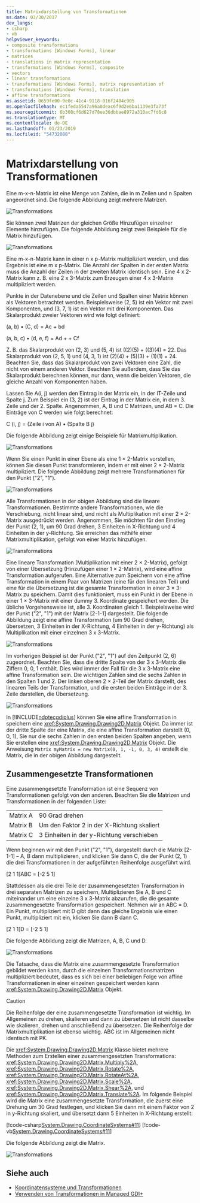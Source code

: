 ```yaml
---
title: Matrixdarstellung von Transformationen
ms.date: 03/30/2017
dev_langs:
- csharp
- vb
helpviewer_keywords:
- composite transformations
- transformations [Windows Forms], linear
- matrices
- translations in matrix representation
- transformations [Windows Forms], composite
- vectors
- linear transformations
- transformations [Windows Forms], matrix representation of
- transformations [Windows Forms], translation
- affine transformations
ms.assetid: 0659fe00-9e0c-41c4-9118-016f2404c905
ms.openlocfilehash: ec1feda5547a96a0deac6f9d2e6ba1139e3fa73f
ms.sourcegitcommit: 6b308cf6d627d78ee36dbbae8972a310ac7fd6c8
ms.translationtype: MT
ms.contentlocale: de-DE
ms.lasthandoff: 01/23/2019
ms.locfileid: "54732088"
---
```

# <a name="matrix-representation-of-transformations"></a>Matrixdarstellung von Transformationen
Eine m-x-n-Matrix ist eine Menge von Zahlen, die in m Zeilen und n Spalten angeordnet sind. Die folgende Abbildung zeigt mehrere Matrizen.  
  
 ![Transformations](../../../../docs/framework/winforms/advanced/media/aboutgdip05-art04.gif "AboutGdip05_art04")  
  
 Sie können zwei Matrizen der gleichen Größe Hinzufügen einzelner Elemente hinzufügen. Die folgende Abbildung zeigt zwei Beispiele für die Matrix hinzufügen.  
  
 ![Transformations](../../../../docs/framework/winforms/advanced/media/aboutgdip05-art05.gif "AboutGdip05_art05")  
  
 Eine m-x-n-Matrix kann in einer n x p-Matrix multipliziert werden, und das Ergebnis ist eine m x p-Matrix. Die Anzahl der Spalten in der ersten Matrix muss die Anzahl der Zeilen in der zweiten Matrix identisch sein. Eine 4 x 2-Matrix kann z. B. eine 2 x 3-Matrix zum Erzeugen einer 4 x 3-Matrix multipliziert werden.  
  
 Punkte in der Datenebene und die Zeilen und Spalten einer Matrix können als Vektoren betrachtet werden. Beispielsweise (2, 5) ist ein Vektor mit zwei Komponenten, und (3, 7, 1) ist ein Vektor mit drei Komponenten. Das Skalarprodukt zweier Vektoren wird wie folgt definiert:  
  
 (a, b) • (C, d) = Ac + bd  
  
 (a, b, c) • (d, e, f) = Ad + + Cf  
  
 Z. B. das Skalarprodukt von (2, 3) und (5, 4) ist ((2)(5) + ((3)(4) = 22. Das Skalarprodukt von (2, 5, 1) und (4, 3, 1) ist (2)(4) + (5)(3) + (1)(1) = 24. Beachten Sie, dass das Skalarprodukt von zwei Vektoren eine Zahl, die nicht von einem anderen Vektor. Beachten Sie außerdem, dass Sie das Skalarprodukt berechnen können, nur dann, wenn die beiden Vektoren, die gleiche Anzahl von Komponenten haben.  
  
 Lassen Sie A(i, j) werden den Eintrag in der Matrix ein, in der IT-Zeile und Spalte j. Zum Beispiel ein (3, 2) ist der Eintrag in der Matrix ein, in dem 3. Zeile und der 2. Spalte. Angenommen, A, B und C Matrizen, und AB = C. Die Einträge von C werden wie folgt berechnet:  
  
 C (i, j) = (Zeile i von A) • (Spalte B j)  
  
 Die folgende Abbildung zeigt einige Beispiele für Matrixmultiplikation.  
  
 ![Transformations](../../../../docs/framework/winforms/advanced/media/aboutgdip05-art06.gif "AboutGdip05_art06")  
  
 Wenn Sie einen Punkt in einer Ebene als eine 1 × 2-Matrix vorstellen, können Sie diesen Punkt transformieren, indem er mit einer 2 × 2-Matrix multipliziert. Die folgende Abbildung zeigt mehrere Transformationen für den Punkt ("2", "1").  
  
 ![Transformations](../../../../docs/framework/winforms/advanced/media/aboutgdip05-art07.gif "AboutGdip05_art07")  
  
 Alle Transformationen in der obigen Abbildung sind die lineare Transformationen. Bestimmte andere Transformationen, wie die Verschiebung, nicht linear sind, und nicht als Multiplikation mit einer 2 × 2-Matrix ausgedrückt werden. Angenommen, Sie möchten für den Einstieg der Punkt (2, 1), um 90 Grad drehen, 3 Einheiten in X-Richtung und 4 Einheiten in der y-Richtung. Sie erreichen das mithilfe einer Matrixmultiplikation, gefolgt von einer Matrix hinzufügen.  
  
 ![Transformations](../../../../docs/framework/winforms/advanced/media/aboutgdip05-art08.gif "AboutGdip05_art08")  
  
 Eine lineare Transformation (Multiplikation mit einer 2 × 2-Matrix), gefolgt von einer Übersetzung (Hinzufügen einer 1 × 2-Matrix), wird eine affine Transformation aufgerufen. Eine Alternative zum Speichern von eine affine Transformation in einem Paar von Matrizen (eine für den linearen Teil) und eine für die Übersetzung ist die gesamte Transformation in einer 3 × 3-Matrix zu speichern. Damit dies funktioniert, muss ein Punkt in der Ebene in einer 1 × 3-Matrix mit einer dummy 3. Koordinate gespeichert werden. Die übliche Vorgehensweise ist, alle 3. Koordinaten gleich 1. Beispielsweise wird der Punkt ("2", "1") mit der Matrix [2-1-1] dargestellt. Die folgende Abbildung zeigt eine affine Transformation (um 90 Grad drehen, übersetzen, 3 Einheiten in der X-Richtung, 4 Einheiten in der y-Richtung) als Multiplikation mit einer einzelnen 3 x 3-Matrix.  
  
 ![Transformations](../../../../docs/framework/winforms/advanced/media/aboutgdip05-art09.gif "AboutGdip05_art09")  
  
 Im vorherigen Beispiel ist der Punkt ("2", "1") auf den Zeitpunkt (2, 6) zugeordnet. Beachten Sie, dass die dritte Spalte von der 3 x 3-Matrix die Ziffern 0, 0, 1 enthält. Dies wird immer der Fall für die 3 x 3-Matrix eine affine Transformation sein. Die wichtigen Zahlen sind die sechs Zahlen in den Spalten 1 und 2. Der linken oberen 2 × 2-Teil der Matrix darstellt, des linearen Teils der Transformation, und die ersten beiden Einträge in der 3. Zeile darstellen, die Übersetzung.  
  
 ![Transformations](../../../../docs/framework/winforms/advanced/media/aboutgdip05-art10.gif "AboutGdip05_art10")  
  
 In [!INCLUDE[ndptecgdiplus](../../../../includes/ndptecgdiplus-md.md)] können Sie eine affine Transformation in speichern eine <xref:System.Drawing.Drawing2D.Matrix> Objekt. Da immer ist der dritte Spalte der eine Matrix, die eine affine Transformation darstellt (0, 0, 1), Sie nur die sechs Zahlen in den ersten beiden Spalten angeben, wenn Sie erstellen eine <xref:System.Drawing.Drawing2D.Matrix> Objekt. Die Anweisung `Matrix myMatrix = new Matrix(0, 1, -1, 0, 3, 4)` erstellt die Matrix, die in der obigen Abbildung dargestellt.  
  
## <a name="composite-transformations"></a>Zusammengesetzte Transformationen  
 Eine zusammengesetzte Transformation ist eine Sequenz von Transformationen gefolgt von den anderen. Beachten Sie die Matrizen und Transformationen in der folgenden Liste:  
  
|||  
|-|-|  
|Matrix A|90 Grad drehen|  
|Matrix B|Um den Faktor 2 in der X-Richtung skaliert|  
|Matrix C|3 Einheiten in der y-Richtung verschieben|  
  
 Wenn beginnen wir mit den Punkt ("2", "1"), dargestellt durch die Matrix [2-1-1] – A, B dann multiplizieren, und klicken Sie dann C, die der Punkt (2, 1) die drei Transformationen in der aufgeführten Reihenfolge ausgeführt wird.  
  
 [2 1 1]ABC = [-2 5 1]  
  
 Stattdessen als die drei Teile der zusammengesetzten Transformation in drei separaten Matrizen zu speichern, Multiplizieren Sie A, B und C miteinander um eine einzelne 3 x 3-Matrix abzurufen, die die gesamte zusammengesetzte Transformation gespeichert. Nehmen wir an ABC = D. Ein Punkt, multipliziert mit D gibt dann das gleiche Ergebnis wie einen Punkt, multipliziert mit ein, klicken Sie dann B dann C.  
  
 [2 1 1]D = [-2 5 1]  
  
 Die folgende Abbildung zeigt die Matrizen, A, B, C und D.  
  
 ![Transformations](../../../../docs/framework/winforms/advanced/media/aboutgdip05-art12.gif "AboutGdip05_art12")  
  
 Die Tatsache, dass die Matrix eine zusammengesetzte Transformation gebildet werden kann, durch die einzelnen Transformationsmatrizen multipliziert bedeutet, dass es sich bei einer beliebigen Folge von affine Transformationen in einer einzelnen gespeichert werden kann <xref:System.Drawing.Drawing2D.Matrix> Objekt.  
  
> [!CAUTION]
>  Die Reihenfolge der eine zusammengesetzte Transformation ist wichtig. Im Allgemeinen zu drehen, skalieren und dann zu übersetzen ist nicht dasselbe wie skalieren, drehen und anschließend zu übersetzen. Die Reihenfolge der Matrixmultiplikation ist ebenso wichtig. ABC ist im Allgemeinen nicht identisch mit PK.  
  
 Die <xref:System.Drawing.Drawing2D.Matrix> Klasse bietet mehrere Methoden zum Erstellen einer zusammengesetzten Transformations: <xref:System.Drawing.Drawing2D.Matrix.Multiply%2A>, <xref:System.Drawing.Drawing2D.Matrix.Rotate%2A>, <xref:System.Drawing.Drawing2D.Matrix.RotateAt%2A>, <xref:System.Drawing.Drawing2D.Matrix.Scale%2A>, <xref:System.Drawing.Drawing2D.Matrix.Shear%2A>, und <xref:System.Drawing.Drawing2D.Matrix.Translate%2A>. Im folgende Beispiel wird die Matrix eine zusammengesetzte Transformation, die zuerst eine Drehung um 30 Grad festlegen, und klicken Sie dann mit einem Faktor von 2 in y-Richtung skaliert, und übersetzt dann 5 Einheiten in X-Richtung erstellt:  
  
 [!code-csharp[System.Drawing.CoordinateSystems#11](../../../../samples/snippets/csharp/VS_Snippets_Winforms/System.Drawing.CoordinateSystems/CS/Class1.cs#11)]
 [!code-vb[System.Drawing.CoordinateSystems#11](../../../../samples/snippets/visualbasic/VS_Snippets_Winforms/System.Drawing.CoordinateSystems/VB/Class1.vb#11)]  
  
 Die folgende Abbildung zeigt die Matrix.  
  
 ![Transformations](../../../../docs/framework/winforms/advanced/media/aboutgdip05-art13.gif "AboutGdip05_art13")  
  
## <a name="see-also"></a>Siehe auch
- [Koordinatensysteme und Transformationen](../../../../docs/framework/winforms/advanced/coordinate-systems-and-transformations.md)
- [Verwenden von Transformationen in Managed GDI+](../../../../docs/framework/winforms/advanced/using-transformations-in-managed-gdi.md)
